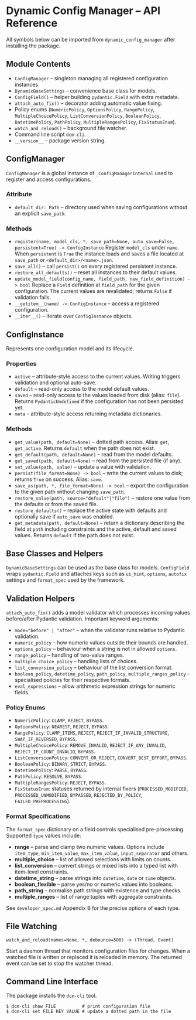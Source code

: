# Dynamic Config Manager – API Reference

All symbols below can be imported from `dynamic_config_manager` after installing the package.

## Module Contents

- `ConfigManager` – singleton managing all registered configuration instances.
- `DynamicBaseSettings` – convenience base class for models.
- `ConfigField()` – helper building `pydantic.Field` with extra metadata.
- `attach_auto_fix()` – decorator adding automatic value fixing.
- Policy enums (`NumericPolicy`, `OptionsPolicy`, `RangePolicy`, `MultipleChoicePolicy`,
  `ListConversionPolicy`, `BooleanPolicy`, `DatetimePolicy`, `PathPolicy`,
  `MultipleRangesPolicy`, `FixStatusEnum`).
- `watch_and_reload()` – background file watcher.
- Command line script `dcm-cli`.
- `__version__` – package version string.

## ConfigManager

`ConfigManager` is a global instance of `_ConfigManagerInternal` used to register
and access configurations.

### Attribute

- `default_dir: Path` – directory used when saving configurations without an
  explicit `save_path`.

### Methods

- `register(name, model_cls, *, save_path=None, auto_save=False, persistent=True) -> ConfigInstance`
  Register `model_cls` under `name`. When `persistent` is `True` the instance
  loads and saves a file located at `save_path` or `<default_dir>/<name>.json`.
- `save_all()` – call `persist()` on every registered persistent instance.
- `restore_all_defaults()` – reset all instances to their default values.
- `update_model_field(config_name, field_path, new_field_definition) -> bool`
  Replace a `Field` definition at `field_path` for the given configuration. The
  current values are revalidated; returns `False` if validation fails.
- `__getitem__(name) -> ConfigInstance` – access a registered configuration.
- `__iter__()` – iterate over `ConfigInstance` objects.

## ConfigInstance

Represents one configuration model and its lifecycle.

### Properties

- `active` – attribute-style access to the current values. Writing triggers
  validation and optional auto-save.
- `default` – read-only access to the model default values.
- `saved` – read-only access to the values loaded from disk (alias: `file`).
  Returns `PydanticUndefined` if the configuration has not been persisted yet.
- `meta` – attribute-style access returning metadata dictionaries.

### Methods

- `get_value(path, default=None)` – dotted path access. Alias: `get`,
  `get_active`. Returns `default` when the path does not exist.
- `get_default(path, default=None)` – read from the model defaults.
- `get_saved(path, default=None)` – read from the persisted file (if any).
- `set_value(path, value)` – update a value with validation.
- `persist(file_format=None) -> bool` – write the current values to disk;
  returns `True` on success. Alias: `save`.
- `save_as(path, *, file_format=None) -> bool` – export the configuration to
  the given path without changing `save_path`.
- `restore_value(path, source="default"|"file")` – restore one value from the
  defaults or from the saved file.
- `restore_defaults()` – replace the active state with defaults and optionally
  save if `auto_save` was enabled.
- `get_metadata(path, default=None)` – return a dictionary describing the field
  at `path` including constraints and the active, default and saved values.
  Returns `default` if the path does not exist.

## Base Classes and Helpers

`DynamicBaseSettings` can be used as the base class for models. `ConfigField`
wraps `pydantic.Field` and attaches keys such as `ui_hint`, `options`,
`autofix` settings and `format_spec` used by the framework.

## Validation Helpers

`attach_auto_fix()` adds a model validator which processes incoming values
before/after Pydantic validation. Important keyword arguments:

- `mode="before" | "after"` – when the validator runs relative to Pydantic validation.
- `numeric_policy` – how numeric values outside their bounds are handled.
- `options_policy` – behaviour when a string is not in allowed `options`.
- `range_policy` – handling of two-value ranges.
- `multiple_choice_policy` – handling lists of choices.
- `list_conversion_policy` – behaviour of the list conversion format.
- `boolean_policy`, `datetime_policy`, `path_policy`, `multiple_ranges_policy` –
  specialised policies for their respective formats.
- `eval_expressions` – allow arithmetic expression strings for numeric fields.

### Policy Enums

- `NumericPolicy`: `CLAMP`, `REJECT`, `BYPASS`.
- `OptionsPolicy`: `NEAREST`, `REJECT`, `BYPASS`.
- `RangePolicy`: `CLAMP_ITEMS`, `REJECT`, `REJECT_IF_INVALID_STRUCTURE`,
  `SWAP_IF_REVERSED`, `BYPASS`.
- `MultipleChoicePolicy`: `REMOVE_INVALID`, `REJECT_IF_ANY_INVALID`,
  `REJECT_IF_COUNT_INVALID`, `BYPASS`.
- `ListConversionPolicy`: `CONVERT_OR_REJECT`, `CONVERT_BEST_EFFORT`, `BYPASS`.
- `BooleanPolicy`: `BINARY`, `STRICT`, `BYPASS`.
- `DatetimePolicy`: `PARSE`, `BYPASS`.
- `PathPolicy`: `RESOLVE`, `BYPASS`.
- `MultipleRangesPolicy`: `REJECT`, `BYPASS`.
- `FixStatusEnum`: statuses returned by internal fixers (`PROCESSED_MODIFIED`,
  `PROCESSED_UNMODIFIED`, `BYPASSED`, `REJECTED_BY_POLICY`,
  `FAILED_PREPROCESSING`).

### Format Specifications

The `format_spec` dictionary on a field controls specialised pre-processing.
Supported `type` values include:

- **range** – parse and clamp two numeric values. Options include
  `item_type`, `min_item_value`, `max_item_value`, `input_separator` and others.
- **multiple_choice** – list of allowed selections with limits on counts.
- **list_conversion** – convert strings or mixed lists into a typed list with
  item-level constraints.
- **datetime_string** – parse strings into `datetime`, `date` or `time` objects.
- **boolean_flexible** – parse yes/no or numeric values into booleans.
- **path_string** – normalise path strings with existence and type checks.
- **multiple_ranges** – list of range tuples with aggregate constraints.

See `developer_spec.md` Appendix B for the precise options of each type.

## File Watching

`watch_and_reload(names=None, *, debounce=500) -> (Thread, Event)`

Start a daemon thread that monitors configuration files for changes. When a
watched file is written or replaced it is reloaded in memory. The returned event
can be set to stop the watcher thread.

## Command Line Interface

The package installs the `dcm-cli` tool.

```
$ dcm-cli show FILE          # print configuration file
$ dcm-cli set FILE KEY VALUE # update a dotted path in the file
```

